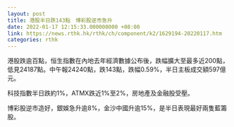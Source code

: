 ```yaml
---
layout: post
title: 港股半日跌143點　博彩股逆市急升
date: 2022-01-17 12:15:33.000000000 +08:00
link: https://news.rthk.hk/rthk/ch/component/k2/1629194-20220117.htm
categories: rthk
---
```


港股跌逾百點，恒生指數在內地去年經濟數據公布後，跌幅擴大至最多近200點，低見24187點。中午報24240點，跌143點，跌幅0.59%，半日主板成交額597億元。

科技指數半日跌約1%，ATMX跌近1%至2%，房地產及金融股受壓。

博彩股逆市造好，銀娛急升逾8%，金沙中國升逾15%，是半日表現最好兩隻藍籌股。
